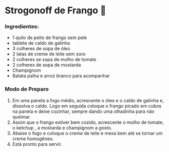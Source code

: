 # Strogonoff de Frango :chicken:

### Ingredientes:

- 1 quilo de peito de frango sem pele
- tablete de caldo de galinha
- 3 colheres de sopa de óleo
- 2 latas de creme de leite sem soro
- 2 colheres se sopa de molho de tomate
- 2 colheres de sopa de mostarda
- Champignom
- Batata palha e arroz branco para acompanhar

### Modo de Preparo

1. Em uma panela a fogo médio, acrescente o óleo e o caldo de galinha e,  dissolva o caldo. Logo em seguida coloque o frango picado em cubos na panela e deixe cozinhar, sempre dando uma olhadinha para não queimar.
2. Assim que o frango estiver bem cozido, acrescente o molho de tomate, o ketchup , a mostarda e champignom a gosto.
3. Abaixe o fogo e coloque o creme de leite e mexa bem até se tornar um creme homogêneo.
4. Está pronto para servir.







